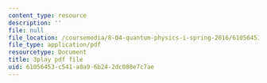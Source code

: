 ```yaml
---
content_type: resource
description: ''
file: null
file_location: /coursemedia/8-04-quantum-physics-i-spring-2016/61056453c541a8a96b242dc088e7c7ae_vWGP5dogNm8.pdf
file_type: application/pdf
resourcetype: Document
title: 3play pdf file
uid: 61056453-c541-a8a9-6b24-2dc088e7c7ae
---
```


